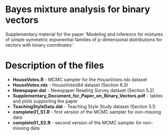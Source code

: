 # Bayes mixture analysis for binary vectors

Supplementary material for the paper 'Modeling and inference for mixtures of simple symmetric exponential families of p-dimensional distributions for vectors with binary coordinates'.

# Description of the files

- **HouseVotes.R** - MCMC sampler for the *HouseVotes.rds* dataset
- **HouseVotes.rds** - HouseVotes84 dataset (Section 6.3)
- **Newspaper.dat** - Newspaper Reading Survey dataset (Section 5.2)
- **Supplementary_Document_for_Paper_on_Binary_Vectors.pdf** - tables and plots supporting the paper
- **TeachingStyleData.dat** - Teaching Style Study dataset (Section 5.1)
- **complete01_S1.R** - first version of the MCMC sampler for non-missing data
- **complete01_S2.R** - second version of the MCMC sampler for non-missing data
